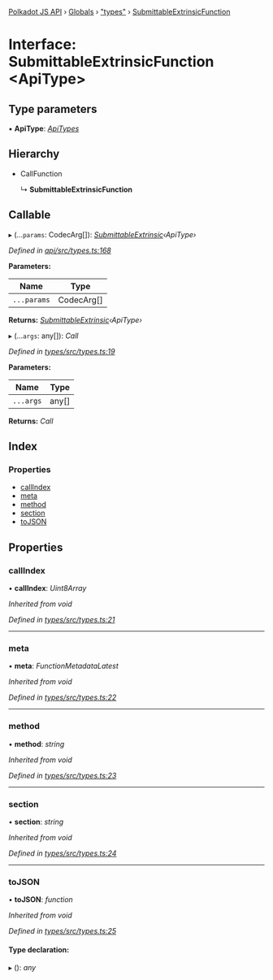 [Polkadot JS API](../README.md) › [Globals](../globals.md) › ["types"](../modules/_types_.md) › [SubmittableExtrinsicFunction](_types_.submittableextrinsicfunction.md)

# Interface: SubmittableExtrinsicFunction <**ApiType**>

## Type parameters

▪ **ApiType**: *[ApiTypes](../modules/_types_.md#apitypes)*

## Hierarchy

* CallFunction

  ↳ **SubmittableExtrinsicFunction**

## Callable

▸ (...`params`: CodecArg[]): *[SubmittableExtrinsic](_submittable_types_.submittableextrinsic.md)‹ApiType›*

*Defined in [api/src/types.ts:168](https://github.com/polkadot-js/api/blob/53959d482/packages/api/src/types.ts#L168)*

**Parameters:**

Name | Type |
------ | ------ |
`...params` | CodecArg[] |

**Returns:** *[SubmittableExtrinsic](_submittable_types_.submittableextrinsic.md)‹ApiType›*

▸ (...`args`: any[]): *Call*

*Defined in [types/src/types.ts:19](https://github.com/polkadot-js/api/blob/53959d482/packages/types/src/types.ts#L19)*

**Parameters:**

Name | Type |
------ | ------ |
`...args` | any[] |

**Returns:** *Call*

## Index

### Properties

* [callIndex](_types_.submittableextrinsicfunction.md#callindex)
* [meta](_types_.submittableextrinsicfunction.md#meta)
* [method](_types_.submittableextrinsicfunction.md#method)
* [section](_types_.submittableextrinsicfunction.md#section)
* [toJSON](_types_.submittableextrinsicfunction.md#tojson)

## Properties

###  callIndex

• **callIndex**: *Uint8Array*

*Inherited from void*

*Defined in [types/src/types.ts:21](https://github.com/polkadot-js/api/blob/53959d482/packages/types/src/types.ts#L21)*

___

###  meta

• **meta**: *FunctionMetadataLatest*

*Inherited from void*

*Defined in [types/src/types.ts:22](https://github.com/polkadot-js/api/blob/53959d482/packages/types/src/types.ts#L22)*

___

###  method

• **method**: *string*

*Inherited from void*

*Defined in [types/src/types.ts:23](https://github.com/polkadot-js/api/blob/53959d482/packages/types/src/types.ts#L23)*

___

###  section

• **section**: *string*

*Inherited from void*

*Defined in [types/src/types.ts:24](https://github.com/polkadot-js/api/blob/53959d482/packages/types/src/types.ts#L24)*

___

###  toJSON

• **toJSON**: *function*

*Inherited from void*

*Defined in [types/src/types.ts:25](https://github.com/polkadot-js/api/blob/53959d482/packages/types/src/types.ts#L25)*

#### Type declaration:

▸ (): *any*
